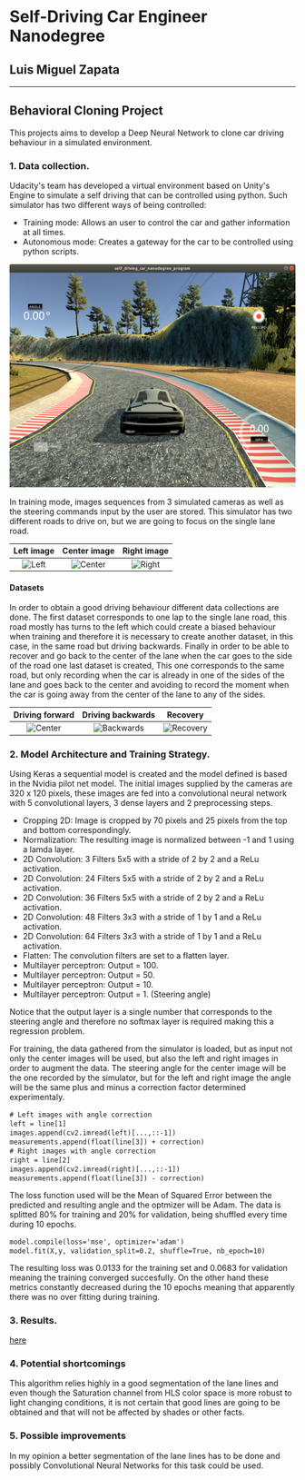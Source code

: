 # **Self-Driving Car Engineer Nanodegree** 

## Luis Miguel Zapata

---

## Behavioral Cloning Project

This projects aims to develop a Deep Neural Network to clone car driving behaviour in a simulated environment.  

[image1]: ./screenshots/simulator.png "Simulator"
[image2]: ./screenshots/left.jpg "Left"
[image3]: ./screenshots/center.jpg "Center"
[image4]: ./screenshots/right.jpg "Right"
[image5]: ./screenshots/backwards.jpg "Backwards"
[image6]: ./screenshots/recovery.jpg "Recovery"



### 1. Data collection.

Udacity's team has developed a virtual environment based on Unity's Engine to simulate a self driving that can be controlled using python. Such simulator has two different ways of being controlled:

* Training mode: Allows an user to control the car and gather information at all times.
* Autonomous mode: Creates a gateway for the car to be controlled using python scripts.

![alt text][image1]

In training mode, images sequences from 3 simulated cameras as well as the steering commands input by the user are stored. This simulator has two different roads to drive on, but we are going to focus on the single lane road. 

Left image                 |  Center image             |  Right image  
:-------------------------:|:-------------------------:|:-------------------------: 
![][image2]                |  ![][image3]              |  ![][image4]

#### Datasets
In order to obtain a good driving behaviour different data collections are done. The first dataset corresponds to one lap to the single lane road, this road mostly has turns to the left which could create a biased behaviour when training and therefore it is necessary to create another dataset, in this case, in the same road but driving backwards. Finally in order to be able to recover and go back to the center of the lane when the car goes to the side of the road one last dataset is created, This one corresponds to the same road, but only recording when the car is already in one of the sides of the lane and goes back to the center and avoiding to record the moment when the car is going away from the center of the lane to any of the sides.

Driving forward            |  Driving backwards        |  Recovery
:-------------------------:|:-------------------------:|:-------------------------: 
![][image3]                |  ![][image5]              |  ![][image6]

### 2. Model Architecture and Training Strategy.

Using Keras a sequential model is created and the model defined is based in the Nvidia pilot net model. The initial images supplied by the cameras are 320 x 120 pixels, these images are fed into a convolutional neural network  with 5 convolutional layers, 3 dense layers and 2 preprocessing steps.

* Cropping 2D: Image is cropped by 70 pixels and 25 pixels from the top and bottom correspondingly.
* Normalization: The resulting image is normalized between -1 and 1 using a lamda layer.
* 2D Convolution: 3 Filters 5x5 with a stride of 2 by 2 and a ReLu activation. 
* 2D Convolution: 24 Filters 5x5 with a stride of 2 by 2 and a ReLu activation.
* 2D Convolution: 36 Filters 5x5 with a stride of 2 by 2 and a ReLu activation.
* 2D Convolution: 48 Filters 3x3 with a stride of 1 by 1 and a ReLu activation.
* 2D Convolution: 64 Filters 3x3 with a stride of 1 by 1 and a ReLu activation.
* Flatten: The convolution filters are set to a flatten layer.
* Multilayer perceptron: Output = 100.
* Multilayer perceptron: Output = 50.
* Multilayer perceptron: Output = 10.
* Multilayer perceptron: Output = 1. (Steering angle)

Notice that the output layer is a single number that corresponds to the steering angle and therefore no softmax layer is required making this a regression problem.

For training, the data gathered from the simulator is loaded, but as input not only the center images will be used, but also the left and right images in order to augment the data. The steering angle for the center image will be the one recorded by the simulator, but for the left and right image the angle will be the same plus and minus a correction factor determined experimentaly.

```
# Left images with angle correction
left = line[1]
images.append(cv2.imread(left)[...,::-1])
measurements.append(float(line[3]) + correction)
# Right images with angle correction
right = line[2]
images.append(cv2.imread(right)[...,::-1])
measurements.append(float(line[3]) - correction)
```

The loss function used will be the Mean of Squared Error between the predicted and resulting angle and the optmizer will be Adam. The data is splitted 80% for training and 20% for validation, being shuffled every time during 10 epochs.

```
model.compile(loss='mse', optimizer='adam')
model.fit(X,y, validation_split=0.2, shuffle=True, nb_epoch=10)
```
The resulting loss was 0.0133 for the training set and 0.0683 for validation meaning the training converged succesfully. On the other hand these metrics constantly decreased during the 10 epochs meaning that apparently there was no over fitting during training.

### 3. Results.
[here](https://youtu.be/nneKloQ-ud4) 

### 4. Potential shortcomings

This algorithm relies highly in a good segmentation of the lane lines and even though the Saturation channel from HLS color space is more robust to light changing conditions, it is not certain that good lines are going to be obtained and that will not be affected by shades or other facts.

### 5. Possible improvements

In my opinion a better segmentation of the lane lines has to be done and possibly Convolutional Neural Networks for this task could be used. 

